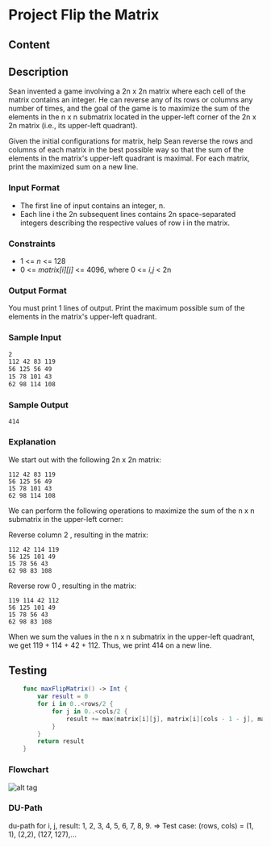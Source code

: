 # Project Flip the Matrix
## Content

## Description
Sean invented a game involving a 2n x 2n matrix where each cell of the matrix contains an integer. He can reverse any of its rows or columns any number of times, and the goal of the game is to maximize the sum of the elements in the n x n submatrix located in the upper-left corner of the 2n x 2n matrix (i.e., its upper-left quadrant).

Given the initial configurations for matrix, help Sean reverse the rows and columns of each matrix in the best possible way so that the sum of the elements in the matrix's upper-left quadrant is maximal. For each matrix, print the maximized sum on a new line.

### Input Format

- The first line of input contains an integer, n.
- Each line i the 2n subsequent lines contains 2n space-separated integers describing the respective values of row i in the matrix.

### Constraints

* 1 <= *n* <= 128
* 0 <= *matrix[i][j]* <= 4096, where 0 <= *i,j* < 2n

### Output Format

You must print 1 lines of output. Print the maximum possible sum of the elements in the matrix's upper-left quadrant.

### Sample Input

```sh
2
112 42 83 119
56 125 56 49
15 78 101 43
62 98 114 108
```

### Sample Output

```
414
```

### Explanation

We start out with the following 2n x 2n matrix:

```
112 42 83 119
56 125 56 49
15 78 101 43
62 98 114 108
```

We can perform the following operations to maximize the sum of the n x n submatrix in the upper-left corner:

Reverse column 2 , resulting in the matrix: 

```
112 42 114 119
56 125 101 49
15 78 56 43
62 98 83 108
```

Reverse row 0 , resulting in the matrix: 

```
119 114 42 112
56 125 101 49
15 78 56 43
62 98 83 108
```

When we sum the values in the n x n submatrix in the upper-left quadrant, we get 119 + 114 + 42 + 112. Thus, we print 414 on a new line.

## Testing
```swift
    func maxFlipMatrix() -> Int {
        var result = 0
        for i in 0..<rows/2 {
            for j in 0..<cols/2 {
                result += max(matrix[i][j], matrix[i][cols - 1 - j], matrix[rows - 1 - i][j], matrix[rows - 1 - i][cols - 1 - j])
            }
        }
        return result
    }
```
### Flowchart
![alt tag](https://github.com/dungntm58/int3117-2016/blob/master/LeAnhSon/BT4/Resource/FlipSumChart.png)

### DU-Path
du-path for i, j, result: 1, 2, 3, 4, 5, 6, 7, 8, 9.
=> Test case: (rows, cols) = (1, 1), (2,2), (127, 127),...

